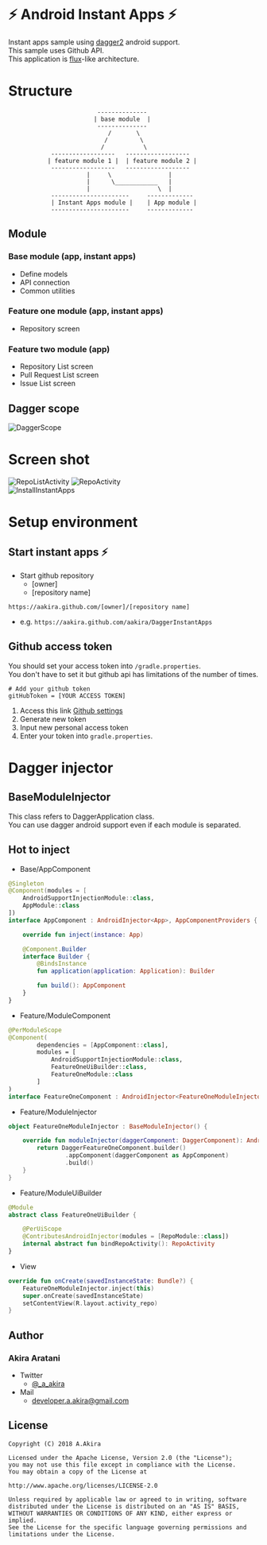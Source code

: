 # ⚡ Android Instant Apps ⚡

Instant apps sample using [dagger2](https://github.com/google/dagger) android support.  
This sample uses Github API.  
This application is [flux](https://github.com/facebook/flux)-like architecture.

# Structure

```
                         --------------
                        | base module  |
                         --------------
                            /       \
                           /         \
                          /           \
            ------------------   ------------------  
           | feature module 1 |  | feature module 2 |
            ------------------   ------------------ 
                      |     \                |
                      |      \____________   |
                      |                   \  |   
            ----------------------     -------------
            | Instant Apps module |    | App module |
            ----------------------     -------------

```

## Module

### Base module (app, instant apps)

* Define models
* API connection
* Common utilities

### Feature one module (app, instant apps)

* Repository screen

### Feature two module (app)

* Repository List screen 
* Pull Request List screen
* Issue List screen

## Dagger scope

![DaggerScope][scope]

# Screen shot

![RepoListActivity][screenshot-repolist]
![RepoActivity][screenshot-repo]  
![InstallInstantApps][install-instant-apps]

# Setup environment

## Start instant apps ⚡

* Start github repository 
  - [owner]
  - [repository name]
 
`https://aakira.github.com/[owner]/[repository name]`

* e.g.
`https://aakira.github.com/aakira/DaggerInstantApps`

## Github access token

You should set your access token into `/gradle.properties`.  
You don't have to set it but github api has limitations of the number of times.

```
# Add your github token
gitHubToken = [YOUR ACCESS TOKEN]
```

1. Access this link [Github settings](https://github.com/settings/tokens)
2. Generate new token
3. Input new personal access token
4. Enter your token into `gradle.properties`.

# Dagger injector

## BaseModuleInjector

This class refers to DaggerApplication class.  
You can use dagger android support even if each module is separated.

## Hot to inject 

* Base/AppComponent

```kotlin
@Singleton
@Component(modules = [
    AndroidSupportInjectionModule::class,
    AppModule::class
])
interface AppComponent : AndroidInjector<App>, AppComponentProviders {

    override fun inject(instance: App)

    @Component.Builder
    interface Builder {
        @BindsInstance
        fun application(application: Application): Builder

        fun build(): AppComponent
    }
}
```

* Feature/ModuleComponent

```kotlin
@PerModuleScope
@Component(
        dependencies = [AppComponent::class],
        modules = [
            AndroidSupportInjectionModule::class,
            FeatureOneUiBuilder::class,
            FeatureOneModule::class
        ]
)
interface FeatureOneComponent : AndroidInjector<FeatureOneModuleInjector>, DaggerComponent
```

* Feature/ModuleInjector

```kotlin
object FeatureOneModuleInjector : BaseModuleInjector() {

    override fun moduleInjector(daggerComponent: DaggerComponent): AndroidInjector<out BaseModuleInjector> {
        return DaggerFeatureOneComponent.builder()
                .appComponent(daggerComponent as AppComponent)
                .build()
    }
}
```

* Feature/ModuleUiBuilder

```kotlin
@Module
abstract class FeatureOneUiBuilder {

    @PerUiScope
    @ContributesAndroidInjector(modules = [RepoModule::class])
    internal abstract fun bindRepoActivity(): RepoActivity
}
```

* View

```kotlin
override fun onCreate(savedInstanceState: Bundle?) {
    FeatureOneModuleInjector.inject(this)
    super.onCreate(savedInstanceState)
    setContentView(R.layout.activity_repo)
}
```

## Author

### Akira Aratani

* Twitter
  - [@_a_akira](https://twitter.com/_a_akira)
* Mail
  - developer.a.akira@gmail.com

## License

```
Copyright (C) 2018 A.Akira

Licensed under the Apache License, Version 2.0 (the "License");
you may not use this file except in compliance with the License.
You may obtain a copy of the License at

http://www.apache.org/licenses/LICENSE-2.0

Unless required by applicable law or agreed to in writing, software
distributed under the License is distributed on an "AS IS" BASIS,
WITHOUT WARRANTIES OR CONDITIONS OF ANY KIND, either express or implied.
See the License for the specific language governing permissions and
limitations under the License.
```

[scope]: /art/scope.jpeg
[screenshot-repo]: /art/screenshot-repo.png
[screenshot-repolist]: /art/screenshot-repolist.png
[install-instant-apps]: /art/instant-install.gif
